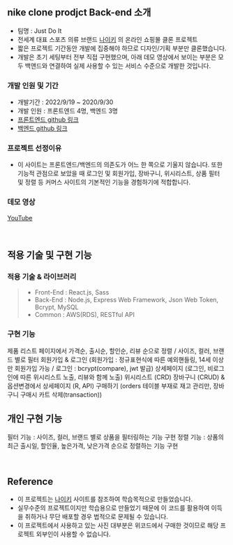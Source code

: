 ## nike clone prodjct Back-end 소개
- 팀명 : Just Do It
- 전세계 대표 스포츠 의류 브랜드 [나이키](https://www.nike.com) 의 온라인 쇼핑몰 클론 프로젝트
- 짧은 프로젝트 기간동안 개발에 집중해야 하므로 디자인/기획 부분만 클론했습니다.
- 개발은 초기 세팅부터 전부 직접 구현했으며, 아래 데모 영상에서 보이는 부분은 모두 백앤드와 연결하여 실제 사용할 수 있는 서비스 수준으로 개발한 것입니다.


### 개발 인원 및 기간
- 개발기간 : 2022/9/19 ~ 2020/9/30 
- 개발 인원 : 프론트엔드 4명, 백엔드 3명
- [프론트엔드 github 링크](https://github.com/wecode-bootcamp-korea/37-1st-Just-Do-It-frontend)
- [백엔드 github 링크](https://github.com/wecode-bootcamp-korea/37-1st-Just-Do-It-backend)

### 프로젝트 선정이유
- 이 사이트는 프론트엔드/백엔드의 의존도가 어느 한 쪽으로 기울지 않습니다. 
또한 기능적 관점으로 보았을 때 로그인 및 회원가입, 장바구니, 위시리스트, 상품 필터 및 정렬 등 커머스 사이트의 기본적인 기능을 경험하기에 적합합니다.

### 데모 영상
[YouTube](https://www.youtube.com/watch?v=7PEgky67nF4)

<br>


## 적용 기술 및 구현 기능

### 적용 기술 & 라이브러리

> - Front-End : React.js, Sass
> - Back-End : Node.js, Express Web Framework, Json Web Token, Bcrypt, MySQL
> - Common : AWS(RDS), RESTful API


### 구현 기능

제품 리스트 페이지에서 가격순, 출시순, 할인순, 리뷰 순으로 정렬 / 사이즈, 컬러, 브랜드 별로 필터
회원가입 & 로그인 (회원가입 : 정규표현식에 따른 예외핸들링, 14세 이상만 회원가입 가능 / 로그인 : bcrypt(compare), jwt 발급)
상세페이지 (로그인, 비로그인에 따른 위시리스트 노출, 리뷰와 함께 노출)
위시리스트 (CRD)
장바구니 (CRUD) & 옵션변경에서 상세페이지 (R, API)
구매하기 (orders 테이블 부재로 재고 관리만, 장바구니 구매시 카트 삭제(transaction))

## 개인 구현 기능

필터 기능 : 사이즈, 컬러, 브랜드 별로 상품을 필터링하는 기능 구현
정렬 기능 : 상품의 최근 출시일, 할인율, 높은가격, 낮은가격 순으로 정렬하는 기능 구현 

<br>


## Reference

- 이 프로젝트는 [나이키](https://www.nike.com) 사이트를 참조하여 학습목적으로 만들었습니다.
- 실무수준의 프로젝트이지만 학습용으로 만들었기 때문에 이 코드를 활용하여 이득을 취하거나 무단 배포할 경우 법적으로 문제될 수 있습니다.
- 이 프로젝트에서 사용하고 있는 사진 대부분은 위코드에서 구매한 것이므로 해당 프로젝트 외부인이 사용할 수 없습니다.
